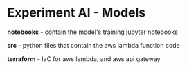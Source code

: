 # Experiment AI - Models


**notebooks** - contain the model's training jupyter notebooks

**src** - python files that contain the aws lambda function code

**terraform** - IaC for aws lambda, and aws api gateway
